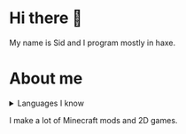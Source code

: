 # Hi there 👋

My name is Sid and I program mostly in haxe.

# About me

<details>
  <summary>Languages I know</summary>
CSS
C++
Haxe
HTML
Lua
Java
JavaScript
</details>

I make a lot of Minecraft mods and 2D games.
